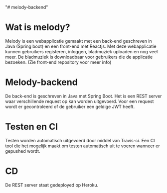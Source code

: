 "# melody-backend" 

# Wat is melody?
Melody is een webapplicatie gemaakt met een back-end geschreven in Java (Spring boot) en een front-end met Reactjs. Met deze webapplicatie kunnen gebruikers registeren, inloggen, bladmuziek uploaden en nog veel meer. De bladmuziek is downloadbaar voor gebruikers die de applicatie bezoeken. (Zie front-end repository voor meer info)

# Melody-backend
De back-end is geschreven in Java met Spring Boot. Het is een REST server waar verschillende request op kan worden uitgevoerd. Voor een request wordt er gecontroleerd of de gebruiker een geldige JWT heeft.

# Testen en CI
Testen worden automatisch uitgevoerd door middel van Travis-ci. Een CI tool die het mogelijk maakt om testen automatisch uit te voeren wanneer er gepushed wordt.

# CD
De REST server staat gedeployed op Heroku.
